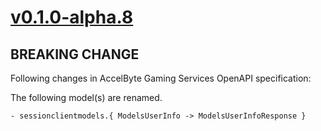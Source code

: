 # [v0.1.0-alpha.8]

## BREAKING CHANGE

Following changes in AccelByte Gaming Services OpenAPI specification:

The following model(s) are renamed.

```
- sessionclientmodels.{ ModelsUserInfo -> ModelsUserInfoResponse }
```

[v0.1.0-alpha.8]: https://github.com/AccelByte/accelbyte-go-modular-sdk/compare/session-sdk/v0.1.0-alpha.7..v0.1.0-alpha.8